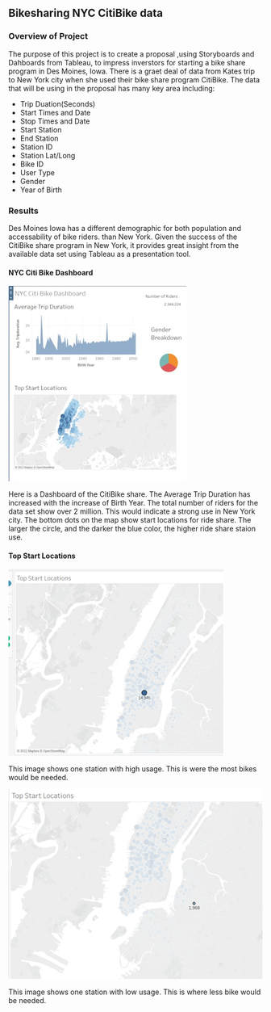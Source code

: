 ## Bikesharing NYC CitiBike data


### Overview of Project

The purpose of this project is to create a proposal ,using Storyboards and Dahboards from Tableau, to impress inverstors for starting a 
bike share program in Des Moines, Iowa.   There is a graet deal of data from Kates trip to New York city when she used their bike share
program CitiBike.  The data that will be using in the proposal has many key area including:

*  Trip Duation(Seconds)
*  Start Times and Date
*  Stop Times and Date
*  Start Station
*  End Station
*  Station ID
*  Station Lat/Long
*  Bike ID
*  User Type
*  Gender
*  Year of Birth

### Results

Des Moines Iowa has a different demographic for both population and accessability of bike riders. than New York.   Given the success 
of the CitiBike share program in New York, it provides great insight from the available data set using Tableau as a presentation tool.

#### NYC Citi Bike Dashboard

![](https://github.com/crashdean/bike_sharing/blob/main/resources/NYC_Citibike_Dashboard.jpg)


Here is a Dashboard of the CitiBike share.   The Average Trip Duration has increased with the increase of Birth Year.   The total number
of riders for the data set show over 2 million.   This would indicate a strong use in New York city.  The bottom dots on the map show
start locations for ride share.   The larger the circle, and the darker the blue color, the higher ride share staion use.


#### Top Start Locations 

![](https://github.com/crashdean/bike_sharing/blob/main/resources/top_start_locations_high.png)

This image shows one station with high usage.   This is were the most bikes would be needed.


![](https://github.com/crashdean/bike_sharing/blob/main/resources/top_start_locations_low.png)

This image shows one station with low usage.   This is where less bike would be needed.

